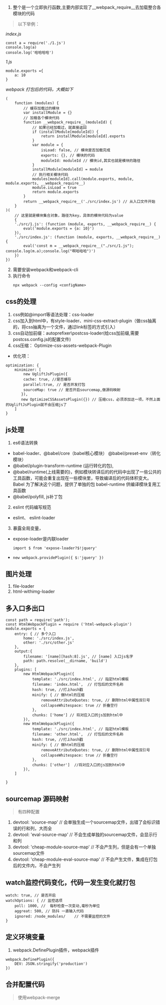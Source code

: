 1. 整个是一个立即执行函数,主要内部实现了__webpack_require__去加载整合各模块的代码
> 以下举例：

*index.js*
```
const a = require('./1.js')
console.log(a)
console.log('哈哈哈哈')
```
*1.js*
```
module.exports ={
    a: 10
}
```

*webpack 打包后的代码，大概如下*
```
(
    function (modules) {
        // 缓存加载过的模块
        var installModule = {}
        // 加载各个模块代码
        function __webpack_require__(moduleId) {
            // 如果已经加载过，就直接返回
            if (installModule[moduleId]) {
                return installModule[moduleId].exports
            }
            var module = {
                isLoad: false, // 模块是否加载完成
                exports: {}, // 模块的代码
                moduleId: moduleId // 模块id,其实也就是模块的路径
            }
            installModule[moduleId] = module
            // 执行相关模块代码
            modules[moduleId].call(module.exports, module, module.exports, __webpack_require__)
            module.isLoad = true
            return module.exports
        }
        return __webpack_require__('./src/index.js') // 从入口文件开始
    }
)(
    // 这里就是模块集合对象，路径为key，具体的模块代码为value
    {
    './src/1.js': (function (module, exports, __webpack_require__) {
        eval('module.exports = {a: 10}')
    }),
    './src/index.js': (function (module, exports, __webpack_require__) {
        eval('const m = __webpack_require__("./src/1.js"); console.log(m.a);console.log("啊哈哈哈")')
    })
})
```
2. 需要安装webpack和webpack-cli
3. 执行命令
    ```
    npx webpack --config <configName>
    ```

## css的处理
1. css例如@import等语法处理：css-loader
2. css加入到html中，有style-loader、mini-css-extract-plugin（做css抽离的，将css抽离为一个文件，通过link标签的方式引入）
3. css自动加前缀：autoprefixer\postcss-loader(给css加前缀,需要postcss.config.js的配置文件)
4. css压缩： Optimize-css-assets-webpack-Plugin
 * 优化项：
 ```
 optimization: {
     minimizer: [
         new UgliftJsPlugin({
         cache: true, //是否缓存
         parallel:true, // 是否并发打包
         sourceMap: true // 是否开启sourcemap,做源码映射
        }),
        new OptimizeCSSAssetsPlugin({}) // 压缩css，必须添加这一项，不然上面的UgliftJsPlugin就不会压缩js了
     ]
 }
 ```

## js处理
1. es6语法转换
 * babel-loader、@babel/core（babel核心模块） @babel/preset-env（转化模块）
 * @babel/plugin-transform-runtime (运行转化的包), 
 * @babel/runtime(上线需要的)，例如模块转译后的的代码中出现了一些公共的工具函数，可能会重复出现在一些模块里，导致编译后的代码体积变大。Babel 为了解决这个问题，提供了单独的包 babel-runtime 供编译模块复用工具函数
 * @babel/polyfill, js补丁包
2. eslint 代码编写规范
 * eslint、 eslint-loader
3.  暴露全局变量，
 * expose-loader是内联loader
    ```
    import $ from 'expose-loader?$!jquery'

    ```
 * `new webpack.providePlugin({
        $:'jquery'
    })`

## 图片处理
 1. file-loader
 2. html-withimg-loader

## 多入口多出口
```
const path = require('path');
const HtmlWebpackPlugin = require ('html-webpack-plugin')
module.exports = {
    entry: { // 多个入口
        home: './src/index.js',
        other: './src/other.js'
    },
    output:{
        filename: '[name][hash:8].js', // [name] 入口js名字
        path: path.resolve(__dirname, 'build')
    },
    plugins: [
        new HtmlWebpackPlugin({
            template: './src/index.html', // 指定html模板
            filename: 'index.html',  // 打包后的文件名称
            hash: true, //打上hash戳
            minify: { // 做html的压缩
                removeAttributeQuotes: true, // 删除html中属性双引号
                collapseWhitespace: true // 折叠空行
            },
            chunks: ['home'] // 将对应入口的js加到html中
        }),
        new HtmlWebpackPlugin({
            template: './src/index.html', // 指定html模板
            filename: 'other.html',  // 打包后的文件名称
            hash: true, //打上hash戳
            minify: { // 做html的压缩
                removeAttributeQuotes: true, // 删除html中属性双引号
                collapseWhitespace: true // 折叠空行
            },
            chunks: ['other']  //将对应入口的js加到html中
        }),
    ]

}

```

## sourcemap 源码映射
> 有四种配置
1. devtool: 'source-map' // 会单独生成一个sourcemap文件，出错了会标识错误的行和列，大而全
2. devtool: 'eval-source-map' // 不会生成单独的sourcemap文件，会显示行和列
3. devtool: 'cheap-module-source-map'  // 不会产生列，但是会有一个单独sourcemap文件
4. devtool: 'cheap-module-eval-source-map' // 不会产生文件，集成在打包后的文件内，不会产生列

## watch监控代码变化，代码一发生变化就打包
```
watch: true, // 是否开启
watchOptions: { // 监控选项
    poll: 1000, //  每秒检查一次变动,毫秒为单位
    aggreat: 500, // 防抖 一直输入代码
    ignored: /node_modules/    // 不需要监控的文件 
}
```

##  定义环境变量
 1. webpack.DefinePlugin插件，webpack插件 
 ```
 webpack.DefinePlugin({
     DEV: JSON.stringify('production')
 })
 ```
 
## 合并配置代码
> 使用webpack-merge
